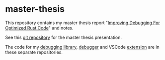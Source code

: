 # master-thesis
This repository contains my master thesis report "[Improving Debugging For Optimized Rust Code](./thesis.pdf)" and notes.

See this [git repository](https://github.com/Blinningjr/master-thesis-presentation.git) for the master thesis presentation.

The code for my [debugging library](https://github.com/Blinningjr/rust-debug), [debugger](https://github.com/Blinningjr/embedded-rust-debugger) and VSCode [extension](https://github.com/Blinningjr/embedded-rust-debugger-vscode) are in these separate repositories.

